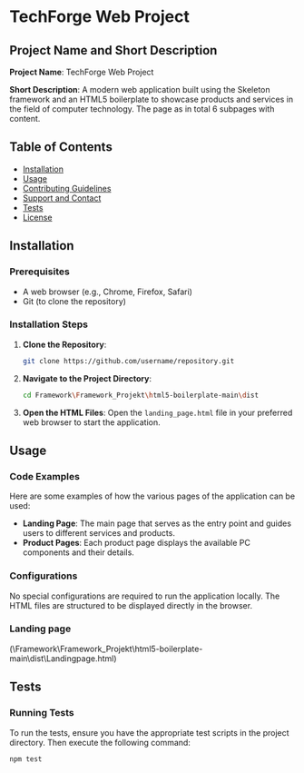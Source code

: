 # TechForge Web Project

## Project Name and Short Description

**Project Name**: TechForge Web Project

**Short Description**: A modern web application built using the Skeleton framework and an HTML5 boilerplate to showcase products and services in the field of computer technology. The page as in total 6 subpages with content.

## Table of Contents

- [Installation](#installation)
- [Usage](#usage)
- [Contributing Guidelines](#contributing-guidelines)
- [Support and Contact](#support-and-contact)
- [Tests](#tests)
- [License](#license)

## Installation

### Prerequisites

- A web browser (e.g., Chrome, Firefox, Safari)
- Git (to clone the repository)

### Installation Steps

1. **Clone the Repository**:
   ```bash
   git clone https://github.com/username/repository.git
   ```

2. **Navigate to the Project Directory**:
   ```bash
   cd Framework\Framework_Projekt\html5-boilerplate-main\dist
   ```

3. **Open the HTML Files**: 
   Open the `landing_page.html` file in your preferred web browser to start the application.

## Usage

### Code Examples

Here are some examples of how the various pages of the application can be used:

- **Landing Page**: The main page that serves as the entry point and guides users to different services and products.
- **Product Pages**: Each product page displays the available PC components and their details.

### Configurations

No special configurations are required to run the application locally. The HTML files are structured to be displayed directly in the browser.

### Landing page

(\Framework\Framework_Projekt\html5-boilerplate-main\dist\Landingpage.html)


## Tests

### Running Tests

To run the tests, ensure you have the appropriate test scripts in the project directory. Then execute the following command:

```bash
npm test
```


